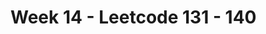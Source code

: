 <!--
 * @Description: 
 * @Versions: 
 * @Author: Vernon Cui
 * @Github: https://github.com/vernon97
 * @Date: 2020-12-18 23:49:16
 * @LastEditors: Vernon Cui
 * @LastEditTime: 2020-12-18 23:49:28
 * @FilePath: /.leetcode/Users/vernon/Leetcode-notes/week14.md
-->
# Week 14 - Leetcode 131 - 140
